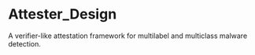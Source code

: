 # Attester_Design
A verifier-like attestation framework for multilabel and multiclass malware detection.
